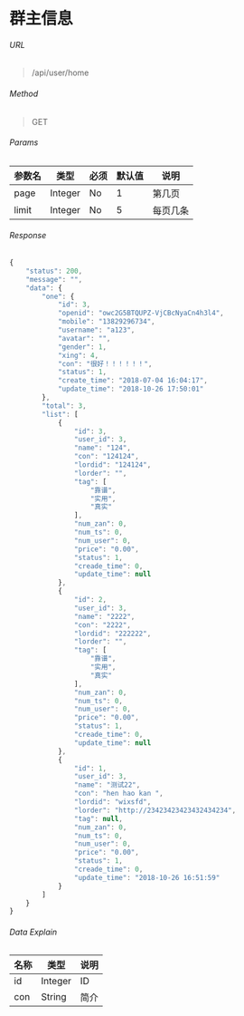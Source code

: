# 群主信息


###### URL
> /api/user/home

###### Method
> GET

###### Params
参数名        | 类型         | 必须         | 默认值       | 说明
------------  | ------------ | ------------ | ------------ | ------------
page          | Integer      | No           | 1            | 第几页
limit         | Integer      | No           | 5            | 每页几条

###### Response
```javascript
{
    "status": 200,
    "message": "",
    "data": {
        "one": {
            "id": 3,
            "openid": "owc2G5BTQUPZ-VjCBcNyaCn4h3l4",
            "mobile": "13829296734",
            "username": "a123",
            "avatar": "",
            "gender": 1,
            "xing": 4,
            "con": "很好！！！！！！",
            "status": 1,
            "create_time": "2018-07-04 16:04:17",
            "update_time": "2018-10-26 17:50:01"
        },
        "total": 3,
        "list": [
            {
                "id": 3,
                "user_id": 3,
                "name": "124",
                "con": "124124",
                "lordid": "124124",
                "lorder": "",
                "tag": [
                    "靠谱",
                    "实用",
                    "真实"
                ],
                "num_zan": 0,
                "num_ts": 0,
                "num_user": 0,
                "price": "0.00",
                "status": 1,
                "creade_time": 0,
                "update_time": null
            },
            {
                "id": 2,
                "user_id": 3,
                "name": "2222",
                "con": "2222",
                "lordid": "222222",
                "lorder": "",
                "tag": [
                    "靠谱",
                    "实用",
                    "真实"
                ],
                "num_zan": 0,
                "num_ts": 0,
                "num_user": 0,
                "price": "0.00",
                "status": 1,
                "creade_time": 0,
                "update_time": null
            },
            {
                "id": 1,
                "user_id": 3,
                "name": "测试22",
                "con": "hen hao kan ",
                "lordid": "wixsfd",
                "lorder": "http://23423423423432434234",
                "tag": null,
                "num_zan": 0,
                "num_ts": 0,
                "num_user": 0,
                "price": "0.00",
                "status": 1,
                "creade_time": 0,
                "update_time": "2018-10-26 16:51:59"
            }
        ]
    }
}
```

###### Data Explain
名称 		 | 类型 			| 说明
------------ | ------------ | ------------
id 			 | Integer 		| ID
con        | String       | 简介